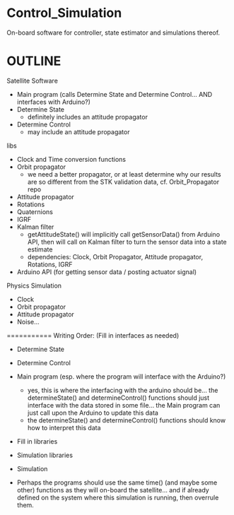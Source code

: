 # Control_Simulation
On-board software for controller, state estimator and simulations thereof.


OUTLINE
=======
Satellite Software
- Main program (calls Determine State and Determine Control... AND interfaces with Arduino?)
- Determine State
	- definitely includes an attitude propagator
- Determine Control
	- may include an attitude propagator

libs
- Clock and Time conversion functions
- Orbit propagator
	- we need a better propagator, or at least determine why our results are so different from the STK validation data, cf. Orbit_Propagator repo
- Attitude propagator
- Rotations
- Quaternions
- IGRF
- Kalman filter
	- getAttitudeState() will implicitly call getSensorData() from Arduino API, then will call on Kalman filter to turn the sensor data into a state estimate
	- dependencies: Clock, Orbit Propagator, Attitude propagator, Rotations, IGRF
- Arduino API (for getting sensor data / posting actuator signal)



Physics Simulation
- Clock
- Orbit propagator
- Attitude propagator
- Noise...


===========
Writing Order:
(Fill in interfaces as needed)
- Determine State
- Determine Control
- Main program (esp. where the program will interface with the Arduino?)
	- yes, this is where the interfacing with the arduino should be... the determineState() and determineControl() functions should just interface with the data stored in some file... the Main program can just call upon the Arduino to update this data
	- the determineState() and determineControl() functions should know how to interpret this data

- Fill in libraries

- Simulation libraries
- Simulation

- Perhaps the programs should use the same time() (and maybe some other) functions as they will on-board the satellite... and if already defined on the system where this simulation is running, then overrule them.
